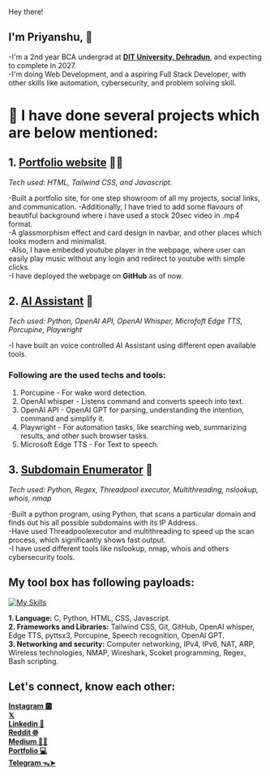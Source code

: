 Hey there!
## I'm Priyanshu, 👋  
-I'm a 2nd year BCA undergrad at **[DIT University, Dehradun](https://www.dituniversity.edu.in/)**, and expecting to complete in 2027.  
-I'm doing Web Development, and a aspiring Full Stack Developer, with other skills like automation, cybersecurity, and problem solving skill.  

# 🚀 I have done several projects which are below mentioned:    
## 1. [Portfolio website](https://yansh07.github.io/portfoliov1/)  👨‍💻   
*Tech used: HTML, Tailwind CSS, and Javascript.*

-Built a portfolio site, for one step showroom of all my projects, social links, and communication.
-Additionally, I have tried to add some flavours of beautiful background where i have used a stock 20sec video in .mp4 format.  
-A glassmorphism effect and card design in navbar, and other places which looks modern and minimalist.  
-Also, I have embeded youtube player in the webpage, where user can easily play music without any login and redirect to youtube with simple clicks.  
-I have deployed the webpage on **GitHub** as of now.

## 2. [AI Assistant](https://github.com/yansh07/AiAssistant) 🤖    
*Tech used: Python, OpenAI API, OpenAI Whisper, Microfoft Edge TTS, Porcupine, Playwright*  

-I have built an voice controlled AI Assistant using different open available tools.  
### Following are the used techs and tools:  
1. Porcupine - For wake word detection.
2. OpenAI whisper - Listens command and converts speech into text.
3. OpenAI API - OpenAI GPT for parsing, understanding the intention, command and simplify it.
4. Playwright - For automation tasks, like searching web, summarizing results, and other such browser tasks.
5. Microsoft Edge TTS - For Text to speech.

## 3. [Subdomain Enumerator](https://github.com/yansh07/basic-subdomain-enumerator) 🔗  
*Tech used: Python, Regex, Threadpool executor, Multithreading, nslookup, whois, nmap*  

-Built a python program, using Python, that scans a particular domain and finds out his all possible subdomains with its IP Address.  
-Have used Threadpoolexecutor and multithreading to speed up the scan process, which significantly shows fast output.  
-I have used different tools like nslookup, nmap, whois and others cybersecurity tools.  

## My tool box has following payloads:  
[![My Skills](https://skillicons.dev/icons?i=c,python,html,css,javascript,&theme=dark)](https://skillicons.dev)  

**1. Language:** C, Python, HTML, CSS, Javascript.  
**2. Frameworks and Libraries:** Tailwind CSS, Git, GitHub, OpenAI whisper, Edge TTS, pyttsx3, Porcupine, Speech recognition, OpenAI GPT.  
**3. Networking and security:** Computer networking, IPv4, IPv6, NAT, ARP, Wireless technologies, NMAP, Wireshark, Scoket programming, Regex, Bash scripting.  

## Let's connect, know each other:  
**[Instagram 🅾](https://www.instagram.com/yansh.08/)**  
**[𝕏](https://x.com/yansh_08)**  
**[Linkedin 📩](https://www.linkedin.com/in/priyanshu-kumar-singh-34560816b/)**  
**[Reddit 🌐](https://www.reddit.com/user/swiftiiee69/)**  
**[Medium ✍🏻](https://yansh08.medium.com/)**  
**[Portfolio 💻](https://yansh07.github.io/portfoliov1/)**  
**[Telegram ᯓ➤](https://t.me/pksinghji)**  
